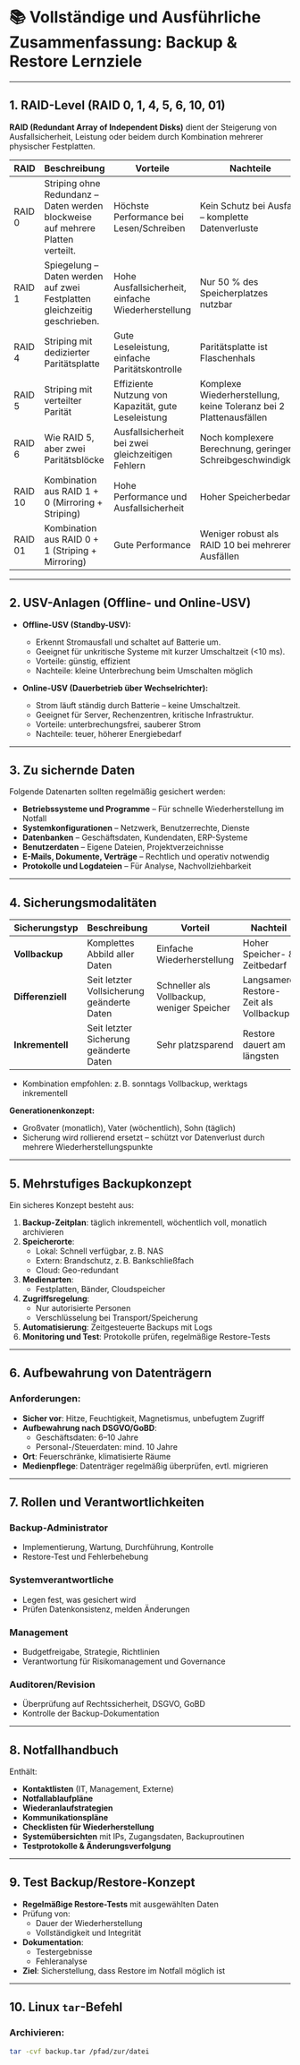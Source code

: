 # 📚 Vollständige und Ausführliche Zusammenfassung: Backup & Restore Lernziele

---

## 1. RAID-Level (RAID 0, 1, 4, 5, 6, 10, 01)

**RAID (Redundant Array of Independent Disks)** dient der Steigerung von Ausfallsicherheit, Leistung oder beidem durch Kombination mehrerer physischer Festplatten.

| RAID | Beschreibung | Vorteile | Nachteile |
|------|--------------|----------|-----------|
| RAID 0 | Striping ohne Redundanz – Daten werden blockweise auf mehrere Platten verteilt. | Höchste Performance bei Lesen/Schreiben | Kein Schutz bei Ausfall – komplette Datenverluste |
| RAID 1 | Spiegelung – Daten werden auf zwei Festplatten gleichzeitig geschrieben. | Hohe Ausfallsicherheit, einfache Wiederherstellung | Nur 50 % des Speicherplatzes nutzbar |
| RAID 4 | Striping mit dedizierter Paritätsplatte | Gute Leseleistung, einfache Paritätskontrolle | Paritätsplatte ist Flaschenhals |
| RAID 5 | Striping mit verteilter Parität | Effiziente Nutzung von Kapazität, gute Leseleistung | Komplexe Wiederherstellung, keine Toleranz bei 2 Plattenausfällen |
| RAID 6 | Wie RAID 5, aber zwei Paritätsblöcke | Ausfallsicherheit bei zwei gleichzeitigen Fehlern | Noch komplexere Berechnung, geringere Schreibgeschwindigkeit |
| RAID 10 | Kombination aus RAID 1 + 0 (Mirroring + Striping) | Hohe Performance und Ausfallsicherheit | Hoher Speicherbedarf |
| RAID 01 | Kombination aus RAID 0 + 1 (Striping + Mirroring) | Gute Performance | Weniger robust als RAID 10 bei mehreren Ausfällen |

---

## 2. USV-Anlagen (Offline- und Online-USV)

- **Offline-USV (Standby-USV):**
  - Erkennt Stromausfall und schaltet auf Batterie um.
  - Geeignet für unkritische Systeme mit kurzer Umschaltzeit (<10 ms).
  - Vorteile: günstig, effizient
  - Nachteile: kleine Unterbrechung beim Umschalten möglich

- **Online-USV (Dauerbetrieb über Wechselrichter):**
  - Strom läuft ständig durch Batterie – keine Umschaltzeit.
  - Geeignet für Server, Rechenzentren, kritische Infrastruktur.
  - Vorteile: unterbrechungsfrei, sauberer Strom
  - Nachteile: teuer, höherer Energiebedarf

---

## 3. Zu sichernde Daten

Folgende Datenarten sollten regelmäßig gesichert werden:

- **Betriebssysteme und Programme** – Für schnelle Wiederherstellung im Notfall
- **Systemkonfigurationen** – Netzwerk, Benutzerrechte, Dienste
- **Datenbanken** – Geschäftsdaten, Kundendaten, ERP-Systeme
- **Benutzerdaten** – Eigene Dateien, Projektverzeichnisse
- **E-Mails, Dokumente, Verträge** – Rechtlich und operativ notwendig
- **Protokolle und Logdateien** – Für Analyse, Nachvollziehbarkeit

---

## 4. Sicherungsmodalitäten

| Sicherungstyp | Beschreibung | Vorteil | Nachteil |
|---------------|--------------|---------|----------|
| **Vollbackup** | Komplettes Abbild aller Daten | Einfache Wiederherstellung | Hoher Speicher- & Zeitbedarf |
| **Differenziell** | Seit letzter Vollsicherung geänderte Daten | Schneller als Vollbackup, weniger Speicher | Langsamere Restore-Zeit als Vollbackup |
| **Inkrementell** | Seit letzter Sicherung geänderte Daten | Sehr platzsparend | Restore dauert am längsten |

- Kombination empfohlen: z. B. sonntags Vollbackup, werktags inkrementell

**Generationenkonzept:**
- Großvater (monatlich), Vater (wöchentlich), Sohn (täglich)
- Sicherung wird rollierend ersetzt – schützt vor Datenverlust durch mehrere Wiederherstellungspunkte

---

## 5. Mehrstufiges Backupkonzept

Ein sicheres Konzept besteht aus:

1. **Backup-Zeitplan**: täglich inkrementell, wöchentlich voll, monatlich archivieren
2. **Speicherorte**: 
   - Lokal: Schnell verfügbar, z. B. NAS
   - Extern: Brandschutz, z. B. Bankschließfach
   - Cloud: Geo-redundant
3. **Medienarten**:
   - Festplatten, Bänder, Cloudspeicher
4. **Zugriffsregelung**:
   - Nur autorisierte Personen
   - Verschlüsselung bei Transport/Speicherung
5. **Automatisierung**: Zeitgesteuerte Backups mit Logs
6. **Monitoring und Test**: Protokolle prüfen, regelmäßige Restore-Tests

---

## 6. Aufbewahrung von Datenträgern

### Anforderungen:
- **Sicher vor**: Hitze, Feuchtigkeit, Magnetismus, unbefugtem Zugriff
- **Aufbewahrung nach DSGVO/GoBD**:
  - Geschäftsdaten: 6–10 Jahre
  - Personal-/Steuerdaten: mind. 10 Jahre
- **Ort**: Feuerschränke, klimatisierte Räume
- **Medienpflege**: Datenträger regelmäßig überprüfen, evtl. migrieren

---

## 7. Rollen und Verantwortlichkeiten

### Backup-Administrator
- Implementierung, Wartung, Durchführung, Kontrolle
- Restore-Test und Fehlerbehebung

### Systemverantwortliche
- Legen fest, was gesichert wird
- Prüfen Datenkonsistenz, melden Änderungen

### Management
- Budgetfreigabe, Strategie, Richtlinien
- Verantwortung für Risikomanagement und Governance

### Auditoren/Revision
- Überprüfung auf Rechtssicherheit, DSGVO, GoBD
- Kontrolle der Backup-Dokumentation

---

## 8. Notfallhandbuch

Enthält:
- **Kontaktlisten** (IT, Management, Externe)
- **Notfallablaufpläne**
- **Wiederanlaufstrategien**
- **Kommunikationspläne**
- **Checklisten für Wiederherstellung**
- **Systemübersichten** mit IPs, Zugangsdaten, Backuproutinen
- **Testprotokolle & Änderungsverfolgung**

---

## 9. Test Backup/Restore-Konzept

- **Regelmäßige Restore-Tests** mit ausgewählten Daten
- Prüfung von:
  - Dauer der Wiederherstellung
  - Vollständigkeit und Integrität
- **Dokumentation**:
  - Testergebnisse
  - Fehleranalyse
- **Ziel**: Sicherstellung, dass Restore im Notfall möglich ist

---

## 10. Linux `tar`-Befehl

### Archivieren:
```bash
tar -cvf backup.tar /pfad/zur/datei
